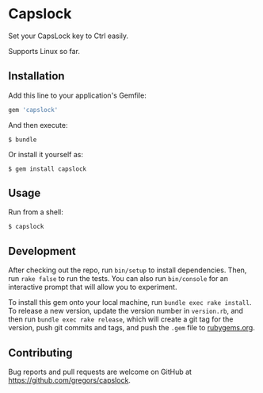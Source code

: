 # Capslock

Set your CapsLock key to Ctrl easily.

Supports Linux so far.

## Installation

Add this line to your application's Gemfile:

```ruby
gem 'capslock'
```

And then execute:

    $ bundle

Or install it yourself as:

    $ gem install capslock

## Usage

Run from a shell:

    $ capslock

## Development

After checking out the repo, run `bin/setup` to install dependencies. Then, run `rake false` to run the tests. You can also run `bin/console` for an interactive prompt that will allow you to experiment.

To install this gem onto your local machine, run `bundle exec rake install`. To release a new version, update the version number in `version.rb`, and then run `bundle exec rake release`, which will create a git tag for the version, push git commits and tags, and push the `.gem` file to [rubygems.org](https://rubygems.org).

## Contributing

Bug reports and pull requests are welcome on GitHub at https://github.com/gregors/capslock.

